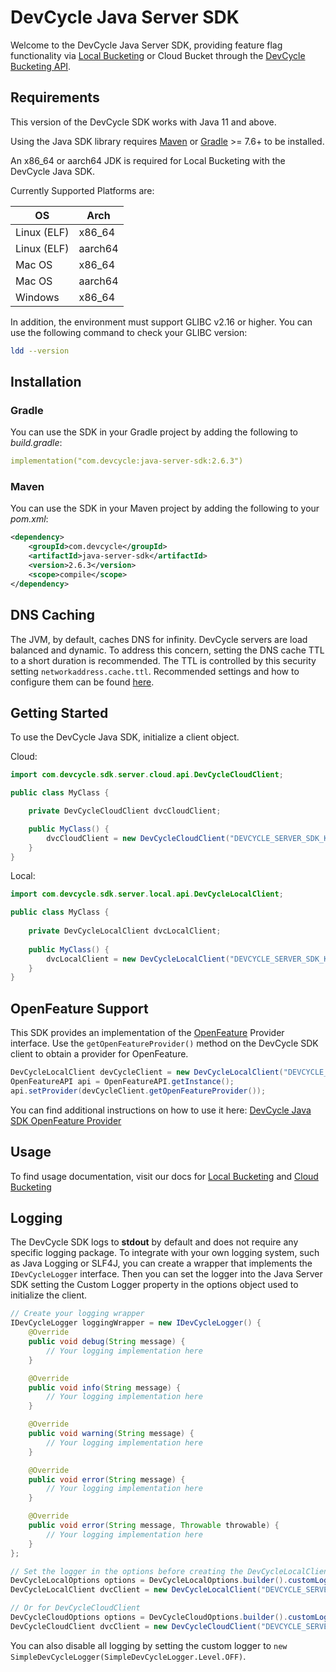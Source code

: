 # DevCycle Java Server SDK

Welcome to the DevCycle Java Server SDK, providing feature flag functionality via [Local Bucketing](https://docs.devcycle.com/sdk/#difference-between-local-and-cloud-bucketing) or Cloud Bucket through the [DevCycle Bucketing API](https://docs.devcycle.com/bucketing-api/#tag/devcycle). 

## Requirements

This version of the DevCycle SDK works with Java 11 and above.

Using the Java SDK library requires [Maven](https://maven.apache.org/) or [Gradle](https://gradle.org/) >= 7.6+ to be installed.

An x86_64 or aarch64 JDK is required for Local Bucketing with the DevCycle Java SDK.

Currently Supported Platforms are:

| OS             | Arch      |
|----------------|-----------|
| Linux (ELF)    | x86_64    |
| Linux (ELF)    | aarch64   |
| Mac OS         | x86_64    |
| Mac OS         | aarch64   |
| Windows        | x86_64    |

In addition, the environment must support GLIBC v2.16 or higher.  You can use the following command to check your GLIBC version:

```bash
ldd --version
``` 

## Installation

### Gradle
You can use the SDK in your Gradle project by adding the following to *build.gradle*:

```yaml
implementation("com.devcycle:java-server-sdk:2.6.3")
```

### Maven

You can use the SDK in your Maven project by adding the following to your *pom.xml*:

```xml
<dependency>
    <groupId>com.devcycle</groupId>
    <artifactId>java-server-sdk</artifactId>
    <version>2.6.3</version>
    <scope>compile</scope>
</dependency>
```

## DNS Caching
The JVM, by default, caches DNS for infinity. DevCycle servers are load balanced and dynamic. To address this concern,
setting the DNS cache TTL to a short duration is recommended. The TTL is controlled by this security setting `networkaddress.cache.ttl`.
Recommended settings and how to configure them can be found [here](https://docs.aws.amazon.com/sdk-for-java/v1/developer-guide/java-dg-jvm-ttl.html).

## Getting Started

To use the DevCycle Java SDK, initialize a client object. 

Cloud:
```java
import com.devcycle.sdk.server.cloud.api.DevCycleCloudClient;

public class MyClass {

    private DevCycleCloudClient dvcCloudClient;

    public MyClass() {
        dvcCloudClient = new DevCycleCloudClient("DEVCYCLE_SERVER_SDK_KEY");
    }
}
```

Local:
```java
import com.devcycle.sdk.server.local.api.DevCycleLocalClient;

public class MyClass {
    
    private DevCycleLocalClient dvcLocalClient;
    
    public MyClass() {
        dvcLocalClient = new DevCycleLocalClient("DEVCYCLE_SERVER_SDK_KEY");
    }
}
```

## OpenFeature Support

This SDK provides an implementation of the [OpenFeature](https://openfeature.dev/) Provider interface. Use the `getOpenFeatureProvider()` method on the DevCycle SDK client to obtain a provider for OpenFeature.

```java
DevCycleLocalClient devCycleClient = new DevCycleLocalClient("DEVCYCLE_SERVER_SDK_KEY", options);
OpenFeatureAPI api = OpenFeatureAPI.getInstance();
api.setProvider(devCycleClient.getOpenFeatureProvider());
```

You can find additional instructions on how to use it here: [DevCycle Java SDK OpenFeature Provider](OpenFeature.md)

## Usage

To find usage documentation, visit our docs for [Local Bucketing](https://docs.devcycle.com/sdk/server-side-sdks/java-local/java-local-usage) and [Cloud Bucketing](https://docs.devcycle.com/sdk/server-side-sdks/java-cloud/java-cloud-usage)

## Logging

The DevCycle SDK logs to **stdout** by default and does not require any specific logging package. To integrate with your 
own logging system, such as Java Logging or SLF4J, you can create a wrapper that implements the `IDevCycleLogger` interface. 
Then you can set the logger into the Java Server SDK setting the Custom Logger property in the options object used to 
initialize the client.

```java
// Create your logging wrapper
IDevCycleLogger loggingWrapper = new IDevCycleLogger() {
    @Override
    public void debug(String message) {
        // Your logging implementation here
    }

    @Override
    public void info(String message) {
        // Your logging implementation here
    }

    @Override
    public void warning(String message) {
        // Your logging implementation here
    }

    @Override
    public void error(String message) {
        // Your logging implementation here
    }

    @Override
    public void error(String message, Throwable throwable) {
        // Your logging implementation here
    }
};

// Set the logger in the options before creating the DevCycleLocalClient
DevCycleLocalOptions options = DevCycleLocalOptions.builder().customLogger(loggingWrapper).build();
DevCycleLocalClient dvcClient = new DevCycleLocalClient("DEVCYCLE_SERVER_SDK_KEY", options);

// Or for DevCycleCloudClient
DevCycleCloudOptions options = DevCycleCloudOptions.builder().customLogger(loggingWrapper).build();
DevCycleCloudClient dvcClient = new DevCycleCloudClient("DEVCYCLE_SERVER_SDK_KEY", options);
```

You can also disable all logging by setting the custom logger to `new SimpleDevCycleLogger(SimpleDevCycleLogger.Level.OFF)`.

